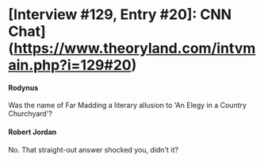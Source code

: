 # [Interview #129, Entry #20]: CNN Chat](https://www.theoryland.com/intvmain.php?i=129#20)

#### Rodynus

Was the name of Far Madding a literary allusion to 'An Elegy in a Country Churchyard'?

#### Robert Jordan

No. That straight-out answer shocked you, didn't it?

